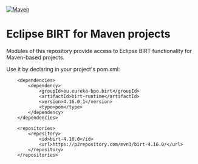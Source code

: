 [![Maven](https://img.shields.io/maven-central/v/eu.eureka-bpo.birt/birt-runtime.svg)](https://repo.maven.apache.org/maven2/eu/eureka-bpo/birt/birt-runtime/)

# Eclipse BIRT for Maven projects

Modules of this repository provide access to Eclipse BIRT functionality for Maven-based projects.

Use it by declaring in your project's pom.xml:

```
	<dependencies>
		<dependency>
			<groupId>eu.eureka-bpo.birt</groupId>
			<artifactId>birt-runtime</artifactId>
			<version>4.16.0.1</version>
			<type>pom</type>
		</dependency>
	</dependencies>

	<repositories>
		<repository>
			<id>birt-4.16.0</id>
			<url>https://p2repository.com/mvn3/birt-4.16.0/</url>
		</repository>
	</repositories>
```
